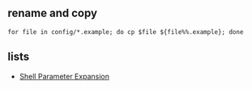 rename and copy
---
```
for file in config/*.example; do cp $file ${file%%.example}; done
```

lists
---
- [Shell Parameter Expansion](https://www.gnu.org/software/bash/manual/html_node/Shell-Parameter-Expansion.html#Shell-Parameter-Expansion)
